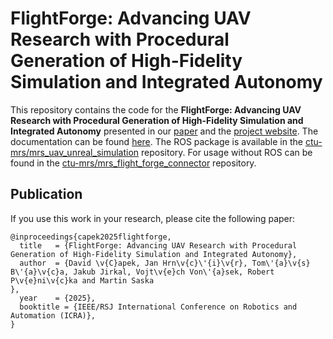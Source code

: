 # FlightForge: Advancing UAV Research with Procedural Generation of High-Fidelity Simulation and Integrated Autonomy

This repository contains the code for the **FlightForge: Advancing UAV Research with Procedural Generation of High-Fidelity Simulation and Integrated Autonomy** presented in our [paper](https://arxiv.org/abs/2502.05038v1) and the [project website](https://mrs.fel.cvut.cz/flight-forge). 
The documentation can be found [here](https://ctu-mrs.github.io/docs/simulations/FlightForge/).
The ROS package is available in the [ctu-mrs/mrs_uav_unreal_simulation](https://github.com/ctu-mrs/mrs_uav_unreal_simulation) repository.
For usage without ROS can be found in the [ctu-mrs/mrs_flight_forge_connector](https://github.com/ctu-mrs/mrs_flight_forge_connector) repository.


## Publication

If you use this work in your research, please cite the following paper:

```
@inproceedings{capek2025flightforge,
  title   = {FlightForge: Advancing UAV Research with Procedural Generation of High-Fidelity Simulation and Integrated Autonomy},
  author  = {David \v{C}apek, Jan Hrn\v{c}\'{i}\v{r}, Tom\'{a}\v{s} B\'{a}\v{c}a, Jakub Jirkal, Vojt\v{e}ch Von\'{a}sek, Robert P\v{e}ni\v{c}ka and Martin Saska
},
  year    = {2025},
  booktitle = {IEEE/RSJ International Conference on Robotics and Automation (ICRA)}, 
}
```
